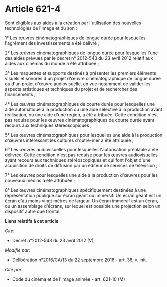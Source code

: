 # Article 621-4

Sont éligibles aux aides à la création par l'utilisation des nouvelles technologies de l'image et du son : 

1° Les œuvres cinématographiques de longue durée pour lesquelles l'agrément des investissements a été délivré ; 

2° Les œuvres cinématographiques de longue durée pour lesquelles l'une des aides prévues par le décret n° 2012-543 du 23
avril 2012 relatif aux aides aux cinémas du monde a été attribuée ; 

3° Les maquettes et supports destinés à présenter les premiers éléments visuels et sonores d'un projet d'œuvre
cinématographique de longue durée ou d'un projet d'œuvre audiovisuelle, en vue notamment de valider les aspects artistiques
et techniques du projet et de rechercher des financements ; 

4° Les œuvres cinématographiques de courte durée pour lesquelles une aide automatique à la production ou une aide sélective à
la production avant réalisation, ou une aide d'une région,  a été attribuée. Cette condition n'est pas requise pour les
œuvres cinématographiques de courte durée ayant recours aux techniques stéréoscopiques ; 

5° Les œuvres cinématographiques pour lesquelles une aide à la production d'œuvres intéressant les cultures d'outre-mer a été
attribuée ; 

6° Les œuvres audiovisuelles pour lesquelles l'autorisation préalable a été délivrée. Cette condition n'est pas requise pour
les œuvres audiovisuelles ayant recours aux techniques stéréoscopiques et qui font l'objet d'une acquisition de droits de
diffusion par un éditeur de services de télévision ; 

7° Les œuvres pour lesquelles une aide à la production d'œuvres pour les nouveaux médias a été attribuée ;

8° Les œuvres cinématographiques spécifiquement destinées à une représentation publique sur écran géant ou immersif. Un écran
géant est un écran d'au moins vingt mètres de largeur. Un écran immersif est un écran, ou un assemblage d'écrans, sur lequel
est possible une projection selon un dispositif autre que frontal.

**Liens relatifs à cet article**

_Cite_:

  - Décret n°2012-543  du 23 avril 2012 (V)

_Modifié par_:

  - Délibération n°2016/CA/13 du 22 septembre 2016 - art. 36, v. init.

_Cité par_:

  - Code du cinéma et de l'image animée - art. 621-10 (M)
